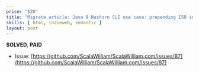 ```yaml
---
price: "$20"
title: "Migrate article: Java 8 Nashorn CLI use case: prepending ISO instant to CSV from UNIX timestamp, Jan 2017"
skills: [ html, indieweb, semantic ]
layout: post
---
```


**SOLVED**, **PAID**

- Issue: [https://github.com/ScalaWilliam/ScalaWilliam.com/issues/87](https://github.com/ScalaWilliam/ScalaWilliam.com/issues/87)
